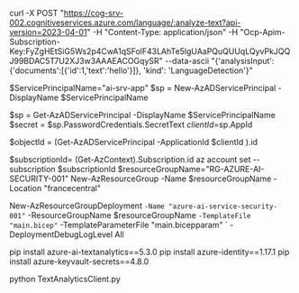 
curl -X POST "https://cog-srv-002.cognitiveservices.azure.com/language/:analyze-text?api-version=2023-04-01" -H "Content-Type: application/json" -H "Ocp-Apim-Subscription-Key:FyZgHEtSiG5Ws2p4CwA1qSFolF43LAhTe5lgUAaPQuQUUqLQyvPkJQQJ99BDAC5T7U2XJ3w3AAAEACOGqySR" --data-ascii "{'analysisInput':{'documents':[{'id':1,'text':'hello'}]}, 'kind': 'LanguageDetection'}"


$ServicePrincipalName="ai-srv-app"
$sp = New-AzADServicePrincipal -DisplayName $ServicePrincipalName

$sp = Get-AzADServicePrincipal -DisplayName $ServicePrincipalName
$secret = $sp.PasswordCredentials.SecretText
$clientId =$sp.AppId

$objectId = (Get-AzADServicePrincipal -ApplicationId $clientId ).id

$subscriptionId= (Get-AzContext).Subscription.id
az account set --subscription $subscriptionId
$resourceGroupName="RG-AZURE-AI-SECURITY-001"
New-AzResourceGroup -Name $resourceGroupName -Location "francecentral"


New-AzResourceGroupDeployment `
    -Name "azure-ai-service-security-001" `
    -ResourceGroupName $resourceGroupName `
    -TemplateFile "main.bicep" `
    -TemplateParameterFile "main.bicepparam" `
    -DeploymentDebugLogLevel All


pip install azure-ai-textanalytics==5.3.0
pip install azure-identity==1.17.1
pip install azure-keyvault-secrets==4.8.0


python TextAnalyticsClient.py